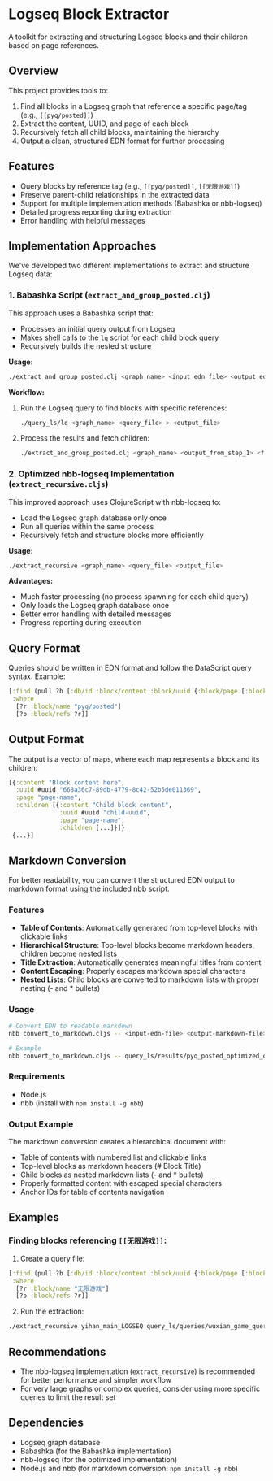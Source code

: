 # Logseq Block Extractor

A toolkit for extracting and structuring Logseq blocks and their children based on page references.

## Overview

This project provides tools to:

1. Find all blocks in a Logseq graph that reference a specific page/tag (e.g., `[[pyq/posted]]`)
2. Extract the content, UUID, and page of each block
3. Recursively fetch all child blocks, maintaining the hierarchy
4. Output a clean, structured EDN format for further processing

## Features

- Query blocks by reference tag (e.g., `[[pyq/posted]]`, `[[无限游戏]]`)
- Preserve parent-child relationships in the extracted data
- Support for multiple implementation methods (Babashka or nbb-logseq)
- Detailed progress reporting during extraction
- Error handling with helpful messages

## Implementation Approaches

We've developed two different implementations to extract and structure Logseq data:

### 1. Babashka Script (`extract_and_group_posted.clj`)

This approach uses a Babashka script that:
- Processes an initial query output from Logseq
- Makes shell calls to the `lq` script for each child block query
- Recursively builds the nested structure

**Usage:**
```bash
./extract_and_group_posted.clj <graph_name> <input_edn_file> <output_edn_file>
```

**Workflow:**
1. Run the Logseq query to find blocks with specific references: 
   ```bash
   ./query_ls/lq <graph_name> <query_file> > <output_file>
   ```
2. Process the results and fetch children:
   ```bash
   ./extract_and_group_posted.clj <graph_name> <output_from_step_1> <final_output_file>
   ```

### 2. Optimized nbb-logseq Implementation (`extract_recursive.cljs`)

This improved approach uses ClojureScript with nbb-logseq to:
- Load the Logseq graph database only once
- Run all queries within the same process
- Recursively fetch and structure blocks more efficiently

**Usage:**
```bash
./extract_recursive <graph_name> <query_file> <output_file>
```

**Advantages:**
- Much faster processing (no process spawning for each child query)
- Only loads the Logseq graph database once
- Better error handling with detailed messages
- Progress reporting during execution

## Query Format

Queries should be written in EDN format and follow the DataScript query syntax. Example:

```clojure
[:find (pull ?b [:db/id :block/content :block/uuid {:block/page [:block/original-name :db/id]}])
 :where
  [?r :block/name "pyq/posted"]
  [?b :block/refs ?r]]
```

## Output Format

The output is a vector of maps, where each map represents a block and its children:

```clojure
[{:content "Block content here",
  :uuid #uuid "668a36c7-89db-4779-8c42-52b5de011369",
  :page "page-name",
  :children [{:content "Child block content",
              :uuid #uuid "child-uuid",
              :page "page-name",
              :children [...]}]}
 {...}]
```

## Markdown Conversion

For better readability, you can convert the structured EDN output to markdown format using the included nbb script.

### Features

- **Table of Contents**: Automatically generated from top-level blocks with clickable links
- **Hierarchical Structure**: Top-level blocks become markdown headers, children become nested lists
- **Title Extraction**: Automatically generates meaningful titles from content 
- **Content Escaping**: Properly escapes markdown special characters
- **Nested Lists**: Child blocks are converted to markdown lists with proper nesting (- and * bullets)

### Usage

```bash
# Convert EDN to readable markdown
nbb convert_to_markdown.cljs -- <input-edn-file> <output-markdown-file>

# Example
nbb convert_to_markdown.cljs -- query_ls/results/pyq_posted_optimized_output.edn pyq_analysis_readable.md
```

### Requirements

- Node.js
- nbb (install with `npm install -g nbb`)

### Output Example

The markdown conversion creates a hierarchical document with:
- Table of contents with numbered list and clickable links
- Top-level blocks as markdown headers (# Block Title)
- Child blocks as nested markdown lists (- and * bullets)
- Properly formatted content with escaped special characters
- Anchor IDs for table of contents navigation

## Examples

### Finding blocks referencing `[[无限游戏]]`:

1. Create a query file:
```clojure
[:find (pull ?b [:db/id :block/content :block/uuid {:block/page [:block/original-name :db/id]}])
 :where
  [?r :block/name "无限游戏"]
  [?b :block/refs ?r]]
```

2. Run the extraction:
```bash
./extract_recursive yihan_main_LOGSEQ query_ls/queries/wuxian_game_query.edn query_ls/results/wuxian_game_output.edn
```

## Recommendations

- The nbb-logseq implementation (`extract_recursive`) is recommended for better performance and simpler workflow
- For very large graphs or complex queries, consider using more specific queries to limit the result set

## Dependencies

- Logseq graph database
- Babashka (for the Babashka implementation)
- nbb-logseq (for the optimized implementation)
- Node.js and nbb (for markdown conversion: `npm install -g nbb`)
